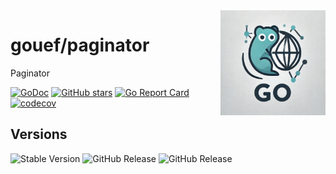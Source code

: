 <img align=right width="168" src="docs/gouef_logo.png">

# gouef/paginator
Paginator

[![GoDoc](https://pkg.go.dev/badge/github.com/gouef/paginator.svg)](https://pkg.go.dev/github.com/gouef/paginator)
[![GitHub stars](https://img.shields.io/github/stars/gouef/paginator?style=social)](https://github.com/gouef/paginator/stargazers)
[![Go Report Card](https://goreportcard.com/badge/github.com/gouef/paginator)](https://goreportcard.com/report/github.com/gouef/paginator)
[![codecov](https://codecov.io/github/gouef/paginator/branch/main/graph/badge.svg?token=YUG8EMH6Q8)](https://codecov.io/github/gouef/paginator)

## Versions
![Stable Version](https://img.shields.io/github/v/release/gouef/paginator?label=Stable&labelColor=green)
![GitHub Release](https://img.shields.io/github/v/release/gouef/paginator?label=RC&include_prereleases&filter=*rc*&logoSize=diago)
![GitHub Release](https://img.shields.io/github/v/release/gouef/paginator?label=Beta&include_prereleases&filter=*beta*&logoSize=diago)
